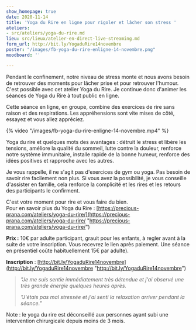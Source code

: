 ```yaml
---
show_homepage: true
date: 2020-11-14
title: 'Yoga du Rire en ligne pour rigoler et lâcher son stress '
ateliers:
- src/ateliers/yoga-du-rire.md
lieu: src/lieux/atelier-en-direct-live-streaming.md
form_url: http://bit.ly/YogaduRire14novembre
poster: "/images/fb-yoga-du-rire-enligne-14-novembre.png"
moodboard: ''

---
```

Pendant le confinement, notre niveau de stress monte et nous avons besoin de retrouver des moments pour lâcher prise et pour retrouver l'humour. C'est possible avec cet atelier Yoga du Rire. Je continue donc d'animer les séances de Yoga du Rire à tout public en ligne.

Cette séance en ligne, en groupe, combine des exercices de rire sans raison et des respirations. Les appréhensions sont vite mises de côté, essayez et vous allez appréciez.

{% video "/images/fb-yoga-du-rire-enligne-14-novembre.mp4" %}

Yoga du rire et quelques mots des avantages : détruit le stress et libère les tensions, améliore la qualité du sommeil, lutte contre la douleur, renforce notre système immunitaire, installe rapide de la bonne humeur, renforce des idées positives et rapproche avec les autres.

Je vous rappelle, il ne s'agit pas d'exercices de gym ou yoga. Pas besoin de savoir rire facilement non plus. Si vous avez la possibilité, je vous conseille d'assister en famille, cela renforce la complicité et les rires et les retours des participants le confirment.

C'est votre moment pour rire et vous faire du bien.  
Pour en savoir plus du Yoga du Rire : [https://precious-prana.com/ateliers/yoga-du-rire/](https://precious-prana.com/ateliers/yoga-du-rire/ "https://precious-prana.com/ateliers/yoga-du-rire/")

**Prix :** 10€ par adulte participant, grauit pour les enfants, à regler avant à la suite de votre inscription. Vous recevrez le lien après paiement. Une séance en présentiel coûte habituellement 15€ par adulte).

**Inscription** : [http://bit.ly/YogaduRire14novembre](http://bit.ly/YogaduRire14novembre "http://bit.ly/YogaduRire14novembre")

> _"Je me suis sentie immédiatement très détendue et j'ai observé une très grande énergie quelques heures après._
>
> _"J'étais pas mal stressée et j'ai senti la relaxation arriver pendant la séance."_

Note : le yoga du rire est déconseillé aux personnes ayant subi une intervention chirurgicale depuis moins de 3 mois.